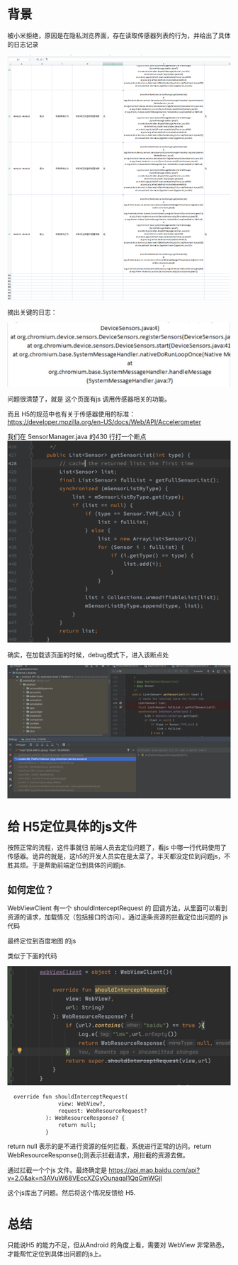 
# 背景

被小米拒绝，原因是在隐私浏览界面，存在读取传感器列表的行为，并给出了具体的日志记录

![image](file/WechatIMG50.png)

摘出关键的日志：

![image](file/WechatIMG54.jpeg)


问题很清楚了，就是 这个页面有js 调用传感器相关的功能。

而且 H5的规范中也有关于传感器使用的标准：
https://developer.mozilla.org/en-US/docs/Web/API/Accelerometer


我们在 SensorManager.java 的430 行打一个断点
![image](file/WechatIMG87.png)

确实，在加载该页面的时候，debug模式下，进入该断点处

![image](file/WechatIMG88.png)


# 给 H5定位具体的js文件

按照正常的流程，这件事就归 前端人员去定位问题了，看js 中哪一行代码使用了传感器。诡异的就是，这h5的开发人员实在是太菜了。半天都没定位到问题js，不胜其烦。于是帮助前端定位到具体的问题js.


## 如何定位？


WebViewClient 有一个 shouldInterceptRequest 的 回调方法，从里面可以看到资源的请求，加载情况（包括接口的访问）。通过逐条资源的拦截定位出问题的 js代码

最终定位到百度地图 的js

类似于下面的代码

![image](file/WechatIMG89.jpeg)



```
  override fun shouldInterceptRequest(
                view: WebView?,
                request: WebResourceRequest?
            ): WebResourceResponse? {
                return null;
            }
```

return null 表示的是不进行资源的任何拦截，系统进行正常的访问。return WebResourceResponse();则表示拦截请求，用拦截的资源去做。

通过拦截一个个js 文件。最终确定是  https://api.map.baidu.com/api?v=2.0&ak=n3AVuW68VEccXZGyOunaqal1QqGmWGjI

这个js库出了问题。然后将这个情况反馈给 H5.


# 总结

只能说H5 的能力不足，但从Android 的角度上看，需要对 WebView 非常熟悉，才能帮忙定位到具体出问题的js上。